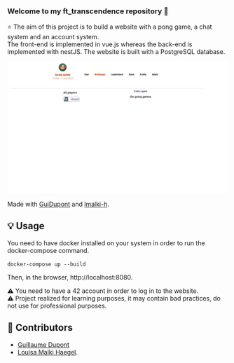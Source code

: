 ### Welcome to my ft_transcendence repository 👋

⭐️ The aim of this project is to build a website with a pong game, a chat system and an account system.<br>
The front-end is implemented in vue.js whereas the back-end is implemented with nestJS. The website is built with a PostgreSQL database.<br>

<p align="center">
	<img src="./pong.gif" >
</p>

Made with [GuiDupont](https://github.com/GuiDupont) and [lmalki-h](https://github.com/lmalki-h/ft_transcendence).

## 💡 Usage

You need to have docker installed on your system in order to run the docker-compose command.

```
docker-compose up --build
```
Then, in the browser, http://localhost:8080.<br>

⚠️ You need to have a 42 account in order to log in to the website.<br>
⚠️ Project realized for learning purposes, it may contain bad practices, do not use for professional purposes.

## 👷 Contributors
- [Guillaume Dupont](https://github.com/GuiDupont)
- [Louisa Malki Haegel](https://github.com/lmalki-h).